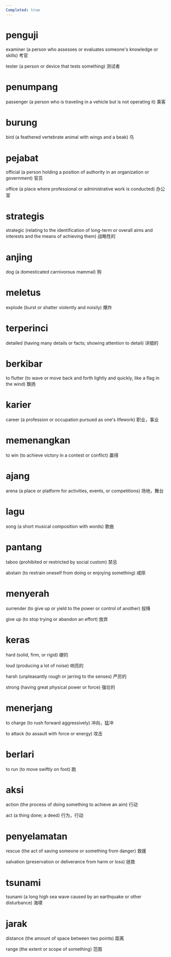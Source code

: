 ```yaml
---
Completed: true
---
```


# penguji

examiner (a person who assesses or evaluates someone's knowledge or skills)
考官

tester (a person or device that tests something)
测试者

# penumpang

passenger (a person who is traveling in a vehicle but is not operating it)
乘客

# burung

bird (a feathered vertebrate animal with wings and a beak)
鸟

# pejabat

official (a person holding a position of authority in an organization or government)
官员

office (a place where professional or administrative work is conducted)
办公室

# strategis

strategic (relating to the identification of long-term or overall aims and interests and the means of achieving them)
战略性的

# anjing

dog (a domesticated carnivorous mammal)
狗

# meletus

explode (burst or shatter violently and noisily)
爆炸

# terperinci

detailed (having many details or facts; showing attention to detail)
详细的

# berkibar

to flutter (to wave or move back and forth lightly and quickly, like a flag in the wind)
飘扬

# karier

career (a profession or occupation pursued as one's lifework)
职业，事业

# memenangkan

to win (to achieve victory in a contest or conflict)
赢得

# ajang

arena (a place or platform for activities, events, or competitions)
场地，舞台

# lagu

song (a short musical composition with words)
歌曲

# pantang

taboo (prohibited or restricted by social custom)
禁忌

abstain (to restrain oneself from doing or enjoying something)
戒除

# menyerah

surrender (to give up or yield to the power or control of another)
投降

give up (to stop trying or abandon an effort)
放弃

# keras

hard (solid, firm, or rigid)
硬的

loud (producing a lot of noise)
响亮的

harsh (unpleasantly rough or jarring to the senses)
严厉的

strong (having great physical power or force)
强壮的

# menerjang

to charge (to rush forward aggressively)
冲向，猛冲

to attack (to assault with force or energy)
攻击

# berlari

to run (to move swiftly on foot)
跑

# aksi

action (the process of doing something to achieve an aim)
行动

act (a thing done; a deed)
行为，行动

# penyelamatan

rescue (the act of saving someone or something from danger)
救援

salvation (preservation or deliverance from harm or loss)
拯救

# tsunami

tsunami (a long high sea wave caused by an earthquake or other disturbance)
海啸

# jarak

distance (the amount of space between two points)
距离

range (the extent or scope of something)
范围

